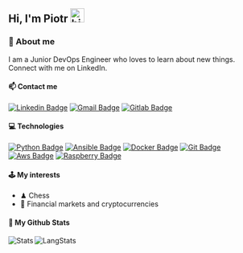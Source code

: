 ## Hi, I'm Piotr <img src="https://user-images.githubusercontent.com/1303154/88677602-1635ba80-d120-11ea-84d8-d263ba5fc3c0.gif" width="28px" alt="hi">

### 👨 About me
I am a Junior DevOps Engineer who loves to learn about new things. Connect with me on LinkedIn.


#### 📫 Contact me 
[![Linkedin Badge](https://img.shields.io/badge/LinkedIn-0077B5?style=for-the-badge&logo=linkedin&logoColor=white)](https://www.linkedin.com/in/piotr-bednarek-08306618b/)
[![Gmail Badge](https://img.shields.io/badge/Gmail-D14836?style=for-the-badge&logo=gmail&logoColor=white)](mailto:piotrbednarek99@gmail.com)
[![Gitlab Badge](https://img.shields.io/badge/GitLab-330F63?style=for-the-badge&logo=gitlab&logoColor=white)](https://gitlab.com/LuQ232)


#### 💻 Technologies
[![Python Badge](https://img.shields.io/badge/Python-3776AB?style=for-the-badge&logo=python&logoColor=white)]()
[![Ansible Badge](https://img.shields.io/static/v1?style=for-the-badge&message=Ansible&color=EE0000&logo=Ansible&logoColor=FFFFFF&label=)]()
[![Docker Badge](https://img.shields.io/badge/Docker-2CA5E0?style=for-the-badge&logo=docker&logoColor=white)]()
[![Git Badge](https://img.shields.io/badge/Git-F05032?style=for-the-badge&logo=git&logoColor=white)]()
[![Aws Badge](https://img.shields.io/badge/Amazon_AWS-232F3E?style=for-the-badge&logo=amazon-aws&logoColor=white)]()
[![Raspberry Badge](https://img.shields.io/badge/RASPBERRY%20PI-C51A4A.svg?&style=for-the-badge&logo=raspberry%20pi&logoColor=white)]()

#### 🕹 My interests   
- ♟︎ Chess
- 💸 Financial markets and cryptocurrencies

#### 🤖 My Github Stats
<img align="left" alt="Stats"     src="https://github-readme-stats.vercel.app/api?username=LuQ232&show_icons=true&theme=algolia&line_height=27" />
<img align="left" alt="LangStats"     src="https://github-readme-stats.vercel.app/api/top-langs/?username=LuQ232&layout=demo&theme=algolia&hide=makefile,cmake" />


